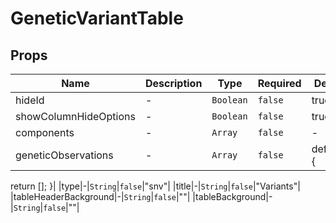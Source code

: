 # GeneticVariantTable

## Props

<!-- @vuese:GeneticVariantTable:props:start -->
|Name|Description|Type|Required|Default|
|---|---|---|---|---|
|hideId|-|`Boolean`|`false`|true|
|showColumnHideOptions|-|`Boolean`|`false`|true|
|components|-|`Array`|`false`|-|
|geneticObservations|-|`Array`|`false`|default() {
  return [];
}|
|type|-|`String`|`false`|"snv"|
|title|-|`String`|`false`|"Variants"|
|tableHeaderBackground|-|`String`|`false`|""|
|tableBackground|-|`String`|`false`|""|

<!-- @vuese:GeneticVariantTable:props:end -->


